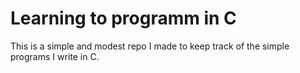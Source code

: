 # Learning to programm in C  
This is a simple and modest repo I made to keep track of the simple programs I write in C.

